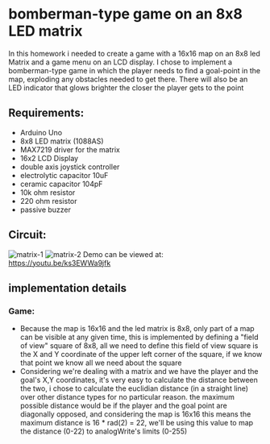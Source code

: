 # bomberman-type game on an 8x8 LED matrix
In this homework i needed to create a game with a 16x16 map on an 8x8 led Matrix and a game menu on an LCD display. I chose to implement a bomberman-type game in which the player needs to find a goal-point in the map, exploding any obstacles needed to get there. There will also be an LED indicator that glows brighter the closer the player gets to the point

## Requirements:
 - Arduino Uno
 - 8x8 LED matrix (1088AS)
 - MAX7219 driver for the matrix
 - 16x2 LCD Display
 - double axis joystick controller
 - electrolytic capacitor 10uF
 - ceramic capacitor 104pF
 - 10k ohm resistor
 - 220 ohm resistor
 - passive buzzer

## Circuit:
![matrix-1](https://github.com/blwUsama/8x8MatrixGame/assets/95240433/4755f6ca-6930-454a-9f50-19ff0f861e9c)
![matrix-2](https://github.com/blwUsama/8x8MatrixGame/assets/95240433/59f27eca-f827-4fa5-bf8d-7e8a7aa8f4ef)
Demo can be viewed at: https://youtu.be/ks3EWWa9jfk

 ## implementation details
### Game:
- Because the map is 16x16 and the led matrix is 8x8, only part of a map can be visible at any given time, this is implemented by defining a "field of view" square of 8x8, all we need to define this field of view square is the X and Y coordinate of the upper left corner of the square, if we know that point we know all we need about the square
- Considering we're dealing with a matrix and we have the player and the goal's X,Y coordinates, it's very easy to calculate the distance between the two, i chose to calculate the euclidian distance (in a straight line) over other distance types for no particular reason. the maximum possible distance would be if the player and the goal point are diagonally opposed, and considering the map is 16x16 this means the maximum distance is 16 * rad(2) = 22, we'll be using this value to map the distance (0-22) to analogWrite's limits (0-255)


